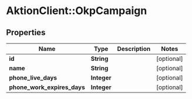 # AktionClient::OkpCampaign

## Properties
Name | Type | Description | Notes
------------ | ------------- | ------------- | -------------
**id** | **String** |  | [optional] 
**name** | **String** |  | [optional] 
**phone_live_days** | **Integer** |  | [optional] 
**phone_work_expires_days** | **Integer** |  | [optional] 


